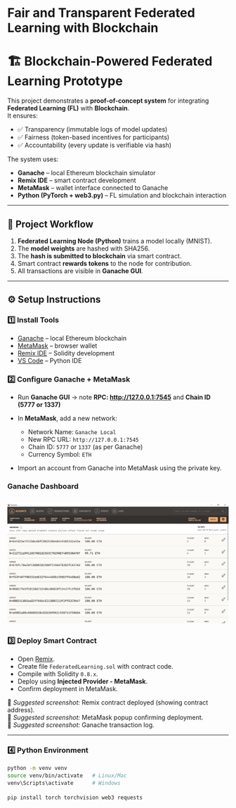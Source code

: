 # Fair and Transparent Federated Learning with Blockchain

# 🏗️ Blockchain-Powered Federated Learning Prototype

This project demonstrates a **proof-of-concept system** for integrating **Federated Learning (FL)** with **Blockchain**.  
It ensures:
- ✅ Transparency (immutable logs of model updates)  
- ✅ Fairness (token-based incentives for participants)  
- ✅ Accountability (every update is verifiable via hash)  

The system uses:
- **Ganache** – local Ethereum blockchain simulator  
- **Remix IDE** – smart contract development  
- **MetaMask** – wallet interface connected to Ganache  
- **Python (PyTorch + web3.py)** – FL simulation and blockchain interaction  

---

## 🚀 Project Workflow

1. **Federated Learning Node (Python)** trains a model locally (MNIST).  
2. The **model weights** are hashed with SHA256.  
3. The **hash is submitted to blockchain** via smart contract.  
4. Smart contract **rewards tokens** to the node for contribution.  
5. All transactions are visible in **Ganache GUI**.


---

## ⚙️ Setup Instructions

### 1️⃣ Install Tools
- [Ganache](https://trufflesuite.com/ganache/) – local Ethereum blockchain  
- [MetaMask](https://metamask.io/) – browser wallet  
- [Remix IDE](https://remix.ethereum.org/) – Solidity development  
- [VS Code](https://code.visualstudio.com/) – Python IDE  

### 2️⃣ Configure Ganache + MetaMask
- Run **Ganache GUI** → note **RPC: http://127.0.0.1:7545** and **Chain ID (5777 or 1337)**  
- In **MetaMask**, add a new network:
    - Network Name: `Ganache Local`  
    - New RPC URL: `http://127.0.0.1:7545`  
    - Chain ID: `5777` or `1337` (as per Ganache)
    - Currency Symbol: `ETH`

- Import an account from Ganache into MetaMask using the private key.

### Ganache Dashboard
![Ganache Dashboard](./images/ganache-1.PNG)
---

### 3️⃣ Deploy Smart Contract
- Open [Remix](https://remix.ethereum.org/).  
- Create file `FederatedLearning.sol` with contract code.  
- Compile with Solidity `0.8.x`.  
- Deploy using **Injected Provider - MetaMask**.  
- Confirm deployment in MetaMask.  

📸 *Suggested screenshot:* Remix contract deployed (showing contract address).  
📸 *Suggested screenshot:* MetaMask popup confirming deployment.  
📸 *Suggested screenshot:* Ganache transaction log.

---

### 4️⃣ Python Environment
```bash
python -m venv venv
source venv/bin/activate   # Linux/Mac
venv\Scripts\activate      # Windows

pip install torch torchvision web3 requests